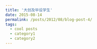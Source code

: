 ```yaml
---
title: '大创及毕设学生'
date: 2015-08-14
permalink: /posts/2012/08/blog-post-4/
tags:
  - cool posts
  - category1
  - category2
---
```


